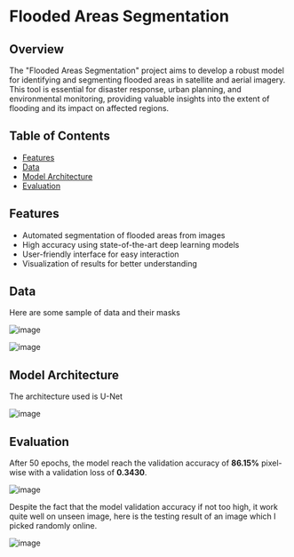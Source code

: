 # Flooded Areas Segmentation

## Overview

The "Flooded Areas Segmentation" project aims to develop a robust model for identifying and segmenting flooded areas in satellite and aerial imagery. This tool is essential for disaster response, urban planning, and environmental monitoring, providing valuable insights into the extent of flooding and its impact on affected regions.

## Table of Contents

- [Features](#features)
- [Data](#data)
- [Model Architecture](#model-architecture)
- [Evaluation](#evaluation)

## Features

- Automated segmentation of flooded areas from images
- High accuracy using state-of-the-art deep learning models
- User-friendly interface for easy interaction
- Visualization of results for better understanding

## Data

Here are some sample of data and their masks

![image](https://github.com/user-attachments/assets/a26be104-a172-4361-80a1-dbf6b8fedc7c)

![image](https://github.com/user-attachments/assets/50911fc7-fe4d-42ed-ad9c-288ab5cc69e0)


## Model Architecture

The architecture used is U-Net

![image](https://github.com/user-attachments/assets/98441183-1927-4c98-81cb-2031dc7afcd8)

## Evaluation 

After 50 epochs, the model reach the validation accuracy of **86.15%** pixel-wise with a validation loss of **0.3430**. 

![image](https://github.com/user-attachments/assets/61a82083-3fba-4e21-a1a0-31b6679f15d0)

Despite the fact that the model validation accuracy if not too high, it work quite well on unseen image, here is the testing result of an image which I picked randomly online.

![image](https://github.com/user-attachments/assets/4b0b4228-7543-4e38-b99a-0e8f7daace07)

